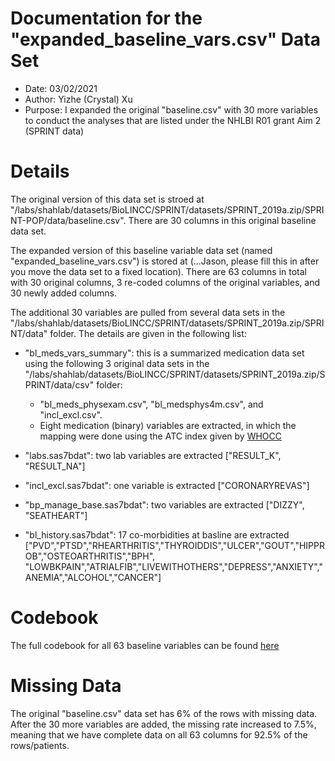 # Documentation for the "expanded_baseline_vars.csv" Data Set

- Date: 03/02/2021
- Author: Yizhe (Crystal) Xu 
- Purpose: I expanded the original "baseline.csv" with 30 more variables to conduct the analyses that are listed under the NHLBI R01 grant Aim 2 (SPRINT data)

# Details

The original version of this data set is stroed at "/labs/shahlab/datasets/BioLINCC/SPRINT/datasets/SPRINT_2019a.zip/SPRINT-POP/data/baseline.csv". There are 30 columns in this original baseline data set. 

The expanded version of this baseline variable data set (named "expanded_baseline_vars.csv") is stored at (...Jason, please fill this in after you move the data set to a fixed location). There are 63 columns in total with 30 original columns, 3 re-coded columns of the original variables, and 30 newly added columns. 

The additional 30 variables are pulled from several data sets in the "/labs/shahlab/datasets/BioLINCC/SPRINT/datasets/SPRINT_2019a.zip/SPRINT/data" folder. The details are given in the following list: 

- "bl_meds_vars_summary": this is a summarized medication data set using the following 3 original data sets in the "/labs/shahlab/datasets/BioLINCC/SPRINT/datasets/SPRINT_2019a.zip/SPRINT/data/csv" folder:

   - "bl_meds_physexam.csv", "bl_medsphys4m.csv", and "incl_excl.csv". 
   - Eight medication (binary) variables are extracted, in which the mapping were done using the ATC index given by <a href='https://www.whocc.no/atc_ddd_index/'> WHOCC </a> 

- "labs.sas7bdat": two lab variables are extracted ["RESULT_K", "RESULT_NA"]
- "incl_excl.sas7bdat": one variable is extracted ["CORONARYREVAS"]
- "bp_manage_base.sas7bdat": two variables are extracted ["DIZZY", "SEATHEART"]
- "bl_history.sas7bdat": 17 co-morbidities at basline are extracted ["PVD","PTSD","RHEARTHRITIS","THYROIDDIS","ULCER","GOUT","HIPPROB","OSTEOARTHRITIS","BPH",
                                                                     "LOWBKPAIN","ATRIALFIB","LIVEWITHOTHERS","DEPRESS","ANXIETY","ANEMIA","ALCOHOL","CANCER"]
                      
# Codebook
The full codebook for all 63 baseline variables can be found <a href='https://github.com/CrystalXuR/READMEIntro/blob/main/codebook_expanded_baseline_vars.pdf'> here </a>

# Missing Data

The original "baseline.csv" data set has 6% of the rows with missing data. After the 30 more variables are added, the missing rate increased to 7.5%, meaning that we have complete data on all 63 columns for 92.5% of the rows/patients. 
